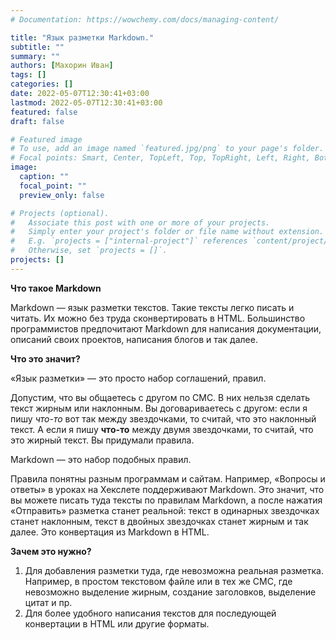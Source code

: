 ```yaml
---
# Documentation: https://wowchemy.com/docs/managing-content/

title: "Язык разметки Markdown."
subtitle: ""
summary: ""
authors: [Махорин Иван]
tags: []
categories: []
date: 2022-05-07T12:30:41+03:00
lastmod: 2022-05-07T12:30:41+03:00
featured: false
draft: false

# Featured image
# To use, add an image named `featured.jpg/png` to your page's folder.
# Focal points: Smart, Center, TopLeft, Top, TopRight, Left, Right, BottomLeft, Bottom, BottomRight.
image:
  caption: ""
  focal_point: ""
  preview_only: false

# Projects (optional).
#   Associate this post with one or more of your projects.
#   Simply enter your project's folder or file name without extension.
#   E.g. `projects = ["internal-project"]` references `content/project/deep-learning/index.md`.
#   Otherwise, set `projects = []`.
projects: []
---
```

**Что такое Markdown**

Markdown — язык разметки текстов. Такие тексты легко писать и читать. Их можно без труда сконвертировать в HTML. Большинство программистов предпочитают Markdown для написания документации, описаний своих проектов, написания блогов и так далее.

**Что это значит?**

«Язык разметки» — это просто набор соглашений, правил.

Допустим, что вы общаетесь с другом по СМС. В них нельзя сделать текст жирным или наклонным. Вы договариваетесь с другом: если я пишу *что-то* вот так между звездочками, то считай, что это наклонный текст. А если я пишу **что-то** между двумя звездочками, то считай, что это жирный текст. Вы придумали правила.

Markdown — это набор подобных правил.

Правила понятны разным программам и сайтам. Например, «Вопросы и ответы» в уроках на Хекслете поддерживают Markdown. Это значит, что вы можете писать туда тексты по правилам Markdown, а после нажатия «Отправить» разметка станет реальной: текст в одинарных звездочках станет наклонным, текст в двойных звездочках станет жирным и так далее. Это конвертация из Markdown в HTML.

**Зачем это нужно?**

1. Для добавления разметки туда, где невозможна реальная разметка. Например, в простом текстовом файле или в тех же СМС, где невозможно выделение жирным, создание заголовков, выделение цитат и пр.
2. Для более удобного написания текстов для последующей конвертации в HTML или другие форматы.

